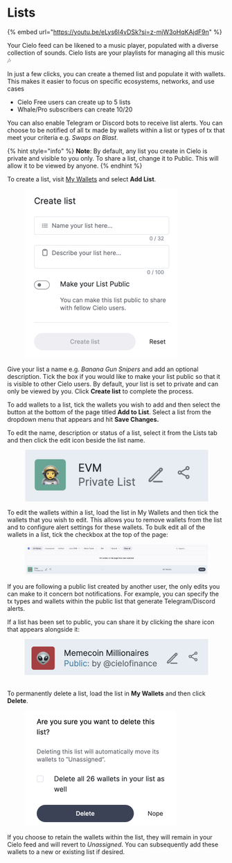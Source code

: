 # Lists

{% embed url="https://youtu.be/eLys6l4vDSk?si=z-mjW3oHqKAjdF9n" %}

Your Cielo feed can be likened to a music player, populated with a diverse collection of sounds. Cielo lists are your playlists for managing all this music 🎶

In just a few clicks, you can create a themed list and populate it with wallets. This makes it easier to focus on specific ecosystems, networks, and use cases

* Cielo Free users can create up to 5 lists
* Whale/Pro subscribers can create 10/20

You can also enable Telegram or Discord bots to receive list alerts. You can choose to be notified of all tx made by wallets within a list or types of tx that meet your criteria e.g. _Swaps on Blast_.

{% hint style="info" %}
**Note**: By default, any list you create in Cielo is private and visible to you only. To share a list, change it to Public. This will allow it to be viewed by anyone.
{% endhint %}

To create a list, visit [My Wallets](https://app.cielo.finance/my-wallets) and select **Add List**.



<figure><img src="../.gitbook/assets/Screenshot 2025-07-03 at 15.54.03.png" alt="" width="353"><figcaption></figcaption></figure>

Give your list a name e.g.  _Banana Gun Snipers_ and add an optional description. Tick the box if you would like to make your list public so that it is visible to other Cielo users. By default, your list is set to private and can only be viewed by you. Click **Create list** to complete the process.

To add wallets to a list, tick the wallets you wish to add and then select the button at the bottom of the page titled **Add to List**. Select a list from the dropdown menu that appears and hit **Save Changes.**

To edit the name, description or status of a list, select it from the Lists tab and then click the edit icon beside the list name.

<figure><img src="../.gitbook/assets/Screenshot 2025-07-03 at 15.54.46.png" alt=""><figcaption></figcaption></figure>

To edit the wallets within a list, load the list in My Wallets and then tick the wallets that you wish to edit. This allows you to remove wallets from the list and to configure alert settings for these wallets. To bulk edit all of the wallets in a list, tick the checkbox at the top of the page:

<figure><img src="../.gitbook/assets/Screenshot 2025-07-03 at 15.55.42.png" alt=""><figcaption></figcaption></figure>

If you are following a public list created by another user, the only edits you can make to it concern bot notifications. For example, you can specify the tx types and wallets within the public list that generate Telegram/Discord alerts.

If a list has been set to public, you can share it by clicking the share icon that appears alongside it:



<figure><img src="../.gitbook/assets/Screenshot 2025-07-03 at 15.56.24.png" alt=""><figcaption></figcaption></figure>

\
To permanently delete a list, load the list in **My Wallets** and then click **Delete**.



<figure><img src="../.gitbook/assets/Screenshot 2025-07-03 at 15.56.50.png" alt="" width="350"><figcaption></figcaption></figure>

If you choose to retain the wallets within the list, they will remain in your Cielo feed and will revert to _Unassigned_. You can subsequently add these wallets to a new or existing list if desired.


